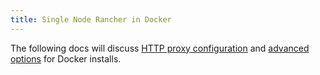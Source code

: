```yaml
---
title: Single Node Rancher in Docker
---
```


<head>
  <link rel="canonical" href="https://ranchermanager.docs.rancher.com/pages-for-subheaders/single-node-rancher-in-docker"/>
</head>

The following docs will discuss [HTTP proxy configuration](http-proxy-configuration.md) and [advanced options](advanced-options.md) for Docker installs.